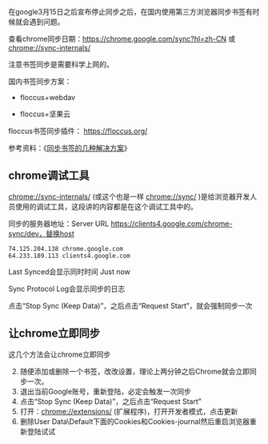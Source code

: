 

在google3月15日之后宣布停止同步之后，在国内使用第三方浏览器同步书签有时候就会遇到问题。

查看chrome同步日期：https://chrome.google.com/sync?hl=zh-CN 或[chrome://sync-internals/](chrome://sync-internals/)

注意书签同步是需要科学上网的。



国内书签同步方案：

- floccus+webdav

- floccus+坚果云


floccus书签同步插件： https://floccus.org/

参考资料：《[同步书签的几种解决方案](https://www.centbrowser.net/zh-cn/forum.php?mod=viewthread&tid=8827&extra=page%3D1)》

## chrome调试工具

[chrome://sync-internals/](chrome://sync-internals/) (或这个也是一样 [chrome://sync/](chrome://sync/) )是给浏览器开发人员使用的调试工具，这段讲的内容都是在这个调试工具中的。

同步的服务器地址：Server URL	https://clients4.google.com/chrome-sync/dev，替换host

```
74.125.204.138 chrome.google.com
64.233.189.113 clients4.google.com 
```

Last Synced会显示同时时间	Just now

Sync Protocol Log会显示同步的日志

点击“Stop Sync (Keep Data)”，之后点击“Request Start”，就会强制同步一次

## 让chrome立即同步

这几个方法会让chrome立即同步

2. 随便添加或删除一个书签，改改设置，理论上两分钟之后Chrome就会立即同步一次。
3. 退出当前Google账号，重新登陆，必定会触发一次同步
4. 点击“Stop Sync (Keep Data)”，之后点击“Request Start”
4. 打开：[chrome://extensions/](chrome://extensions/) (扩展程序)，打开开发者模式，点击更新
5. 删除User Data\Default下面的Cookies和Cookies-journal然后重启浏览器重新登陆试试